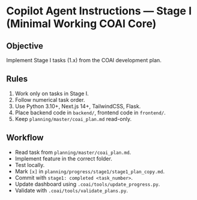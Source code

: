 # Copilot Agent Instructions — Stage I (Minimal Working COAI Core)

## Objective
Implement Stage I tasks (1.x) from the COAI development plan.

## Rules
1. Work only on tasks in Stage I.
2. Follow numerical task order.
3. Use Python 3.10+, Next.js 14+, TailwindCSS, Flask.
4. Place backend code in `backend/`, frontend code in `frontend/`.
5. Keep `planning/master/coai_plan.md` read-only.

## Workflow
- Read task from `planning/master/coai_plan.md`.
- Implement feature in the correct folder.
- Test locally.
- Mark `[x]` in `planning/progress/stage1/stage1_plan_copy.md`.
- Commit with `stage1: completed <task_number>`.
- Update dashboard using `.coai/tools/update_progress.py`.
- Validate with `.coai/tools/validate_plans.py`.
